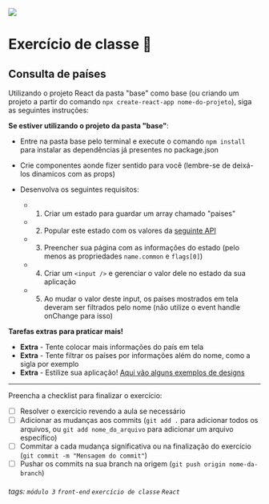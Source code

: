 ![](https://i.imgur.com/xG74tOh.png)

# Exercício de classe 🏫

## Consulta de países
Utilizando o projeto React da pasta "base" como base (ou criando um projeto a partir do comando `npx create-react-app nome-do-projeto`), siga as seguintes instruções:

**Se estiver utilizando o projeto da pasta "base"**:
- Entre na pasta base pelo terminal e execute o comando `npm install` para instalar as dependências já presentes no package.json

- Crie componentes aonde fizer sentido para você (lembre-se de deixá-los dinamicos com as props)
- Desenvolva os seguintes requisitos:
  - 1. Criar um estado para guardar um array chamado "paises"
  - 2. Popular este estado com os valores da [seguinte API](https://restcountries.com/v3/all)
  - 3. Preencher sua página com as informações do estado (pelo menos as propriedades `name.common` e `flags[0]`)
  - 4. Criar um `<input />` e gerenciar o valor dele no estado da sua aplicação
  - 5. Ao mudar o valor deste input, os paises mostrados em tela deveram ser filtrados pelo nome (não utilize o event handle onChange para isso)

**Tarefas extras para praticar mais!**
  - **Extra** - Tente colocar mais informações do país em tela
  - **Extra** - Tente filtrar os países por informações além do nome, como a sigla por exemplo
  - **Extra** - Estilize sua aplicação! [Aqui vão alguns exemplos de designs](https://dribbble.com/search/shots/popular/web-design?q=countries)

---

Preencha a checklist para finalizar o exercício:

- [ ] Resolver o exercício revendo a aula se necessário
- [ ] Adicionar as mudanças aos commits (`git add .` para adicionar todos os arquivos, ou `git add nome_do_arquivo` para adicionar um arquivo específico)
- [ ] Commitar a cada mudança significativa ou na finalização do exercício (`git commit -m "Mensagem do commit"`)
- [ ] Pushar os commits na sua branch na origem (`git push origin nome-da-branch`)

###### tags: `módulo 3` `front-end` `exercício de classe` `React`
